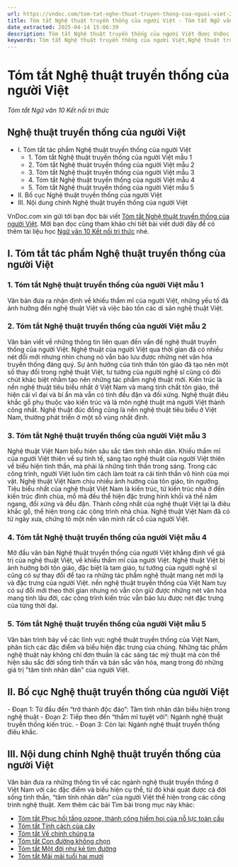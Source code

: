```yaml
---
url: https://vndoc.com/tom-tat-nghe-thuat-truyen-thong-cua-nguoi-viet-281071
title: Tóm tắt Nghệ thuật truyền thống của người Việt - Tóm tắt Ngữ văn 10 Kết nối tri thức - VnDoc.com
date_extracted: 2025-04-14 15:06:39
description: Tóm tắt Nghệ thuật truyền thống của người Việt được VnDoc.com sưu tầm và xin gửi tới bạn đọc cùng tham khảo.
keywords: Tóm tắt Nghệ thuật truyền thống của người Việt,Nghệ thuật truyền thống của người Việt,tóm tắt tác phẩm Nghệ thuật truyền thống của người Việt,ngữ văn 10 KNTT,văn 10,ngữ văn 10 kết nối tri thức,tóm tắt ngữ văn 10 kết nối tri thức,tóm tắt bài Nghệ thuật truyền thống của người Việt,Nghệ thuật truyền thống của người Việt ngắn nhất,Nghệ thuật truyền thống của người Việt ngắn gọn,Nghệ thuật truyền thống của người Việt tóm tắt,Tóm tắt văn bản Nghệ thuật truyền thống của người Việt
---
```


# Tóm tắt Nghệ thuật truyền thống của người Việt
 _Tóm tắt Ngữ văn 10 Kết nối tri thức_
## Nghệ thuật truyền thống của người Việt
  * I. Tóm tắt tác phẩm Nghệ thuật truyền thống của người Việt
    * 1\. Tóm tắt Nghệ thuật truyền thống của người Việt mẫu 1
    * 2\. Tóm tắt Nghệ thuật truyền thống của người Việt mẫu 2
    * 3\. Tóm tắt Nghệ thuật truyền thống của người Việt mẫu 3
    * 4\. Tóm tắt Nghệ thuật truyền thống của người Việt mẫu 4
    * 5\. Tóm tắt Nghệ thuật truyền thống của người Việt mẫu 5
  * II. Bố cục Nghệ thuật truyền thống của người Việt
  * III. Nội dung chính Nghệ thuật truyền thống của người Việt

VnDoc.com xin gửi tới bạn đọc bài viết [Tóm tắt Nghệ thuật truyền thống của người Việt](<https://vndoc.com/tom-tat-nghe-thuat-truyen-thong-cua-nguoi-viet-281071>). Mời bạn đọc cùng tham khảo chi tiết bài viết dưới đây để có thêm tài liệu học [Ngữ văn 10 Kết nối tri thức](<https://vndoc.com/ngu-van-10-ket-noi-tri-thuc-tap2>) nhé.
## I. Tóm tắt tác phẩm Nghệ thuật truyền thống của người Việt
### 1\. Tóm tắt Nghệ thuật truyền thống của người Việt mẫu 1
Văn bản đưa ra nhận định về khiếu thẩm mĩ của người Việt, những yếu tố đã ảnh hưởng đến nghệ thuật Việt và việc bảo tồn các di sản nghệ thuật Việt.
### 2\. Tóm tắt Nghệ thuật truyền thống của người Việt mẫu 2
Văn bản viết về những thông tin liên quan đến vấn đề nghệ thuật truyền thống của người Việt. Nghệ thuật của người Việt qua thời gian đã có nhiều nét đổi mới nhưng nhìn chung nó vẫn bảo lưu được những nét văn hóa truyền thống đáng quý. Sự ảnh hưởng của tinh thần tôn giáo đã tạo nên một số thay đổi trong nghệ thuật Việt, tư tưởng của người nghệ sĩ cũng có đôi chút khác biệt nhằm tạo nên những tác phẩm nghệ thuật mới. Kiến trúc là nền nghệ thuật tiêu biểu nhất ở Việt Nam và mang tính chất tôn giáo, thể hiện cái vĩ đại và bí ẩn mà vẫn có tính đều đặn và đối xứng. Nghệ thuật điêu khắc gỗ phụ thuộc vào kiến trúc và là môn nghệ thuật mà người Việt thành công nhất. Nghệ thuật đúc đồng cũng là nền nghệ thuật tiêu biểu ở Việt Nam, thường phát triển ở một số vùng nhất định.
### 3\. Tóm tắt Nghệ thuật truyền thống của người Việt mẫu 3
Nghệ thuật Việt Nam biểu hiện sâu sắc tâm tính nhân dân. Khiếu thẩm mĩ của người Việt thiên về sự tinh tế, sáng tạo nghệ thuật của người Việt thiên về biểu hiện tinh thần, mà phải là những tinh thần trong sáng. Trong các công trình, người Việt luôn tìm cách làm toát ra cái tinh thần vô hình của mọi vật. Nghệ thuật Việt Nam chịu nhiều ảnh hưởng của tôn giáo, tín ngưỡng. Tiêu biểu nhất của nghệ thuật Việt Nam là kiến trúc, từ kiến trúc nhà ở đến kiến trúc đình chùa, mồ mả đều thể hiện đặc trưng hình khối và thể nằm ngang, đối xứng và đều đặn. Thành công nhất của nghệ thuật Việt lại là điêu khắc gỗ, thể hiện trong các công trình nhà chùa. Nghệ thuật Việt Nam đã có từ ngày xưa, chứng tỏ một nền văn minh rất cổ của người Việt.
### 4\. Tóm tắt Nghệ thuật truyền thống của người Việt mẫu 4
Mở đầu văn bản Nghệ thuật truyền thống của người Việt khẳng định về giá trị của nghệ thuật Việt, về khiếu thẩm mĩ của người Việt. Nghệ thuật Việt bị ảnh hưởng bởi tôn giáo, đặc biệt là tam giáo, tư tưởng của người nghệ sĩ cũng có sự thay đổi để tạo ra những tác phẩm nghệ thuật mang nét mới lạ và đặc trưng của người Việt. nền nghệ thuật truyền thống của Việt Nam tuy có sự đổi mới theo thời gian nhưng nó vẫn còn giữ được những nét văn hóa mang tính lâu đời, các công trình kiến trúc vẫn bảo lưu được nét đặc trưng của từng thời đại.
### 5\. Tóm tắt Nghệ thuật truyền thống của người Việt mẫu 5
Văn bản trình bày về các lĩnh vực nghệ thuật truyền thống của Việt Nam, phân tích các đặc điểm và biểu hiện đặc trưng của chúng. Những tác phẩm nghệ thuật này không chỉ đơn thuần là các sáng tác mỹ thuật mà còn thể hiện sâu sắc đời sống tinh thần và bản sắc văn hóa, mang trong đó những giá trị "tâm tính nhân dân" của người Việt.
## II. Bố cục Nghệ thuật truyền thống của người Việt
\- Đoạn 1: Từ đầu đến “trở thành độc đáo”: Tâm tính nhân dân biểu hiện trong nghệ thuật
\- Đoạn 2: Tiếp theo đến “thẩm mĩ tuyệt vời”: Ngành nghệ thuật truyền thống kiến trúc.
\- Đoạn 3: Còn lại: Ngành nghệ thuật truyền thống điêu khắc.
## III. Nội dung chính Nghệ thuật truyền thống của người Việt
Văn bản đưa ra những thông tin về các ngành nghệ thuật truyền thống ở Việt Nam với các đặc điểm và biểu hiện cụ thể, từ đó khái quát được cả đời sống tinh thần, “tâm tính nhân dân” của người Việt thể hiện trong các công trình nghệ thuật.
Xem thêm các bài Tìm bài trong mục này khác:
  * [Tóm tắt Phục hồi tầng ozone, thành công hiếm hoi của nỗ lực toàn cầu](</tom-tat-phuc-hoi-tang-ozone-thanh-cong-hiem-hoi-cua-no-luc-toan-cau-281072>)
  * [Tóm tắt Tính cách của cây](</tom-tat-tinh-cach-cua-cay-281074>)
  * [Tóm tắt Về chính chúng ta](</tom-tat-ve-chinh-chung-ta-281077>)
  * [Tóm tắt Con đường không chọn](</tom-tat-con-duong-khong-chon-281078>)
  * [Tóm tắt Một đời như kẻ tìm đường](</tom-tat-mot-doi-nhu-ke-tim-duong-281083>)
  * [Tóm tắt Mãi mãi tuổi hai mươi](</tom-tat-mai-mai-tuoi-hai-muoi-281088>)

